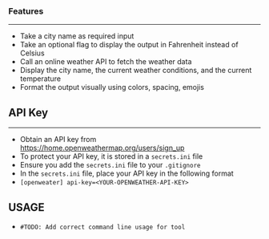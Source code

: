 ### Features

---

- Take a city name as required input
- Take an optional flag to display the output in Fahrenheit instead of Celsius
- Call an online weather API to fetch the weather data
- Display the city name, the current weather conditions, and the current temperature
- Format the output visually using colors, spacing, emojis

## API Key

---

- Obtain an API key from https://home.openweathermap.org/users/sign_up
- To protect your API key, it is stored in a `secrets.ini` file
- Ensure you add the `secrets.ini` file to your `.gitignore`
- In the `secrets.ini` file, place your API key in the following format
- `[openweater] api-key=<YOUR-OPENWEATHER-API-KEY>`

## USAGE

- `#TODO: Add correct command line usage for tool`
